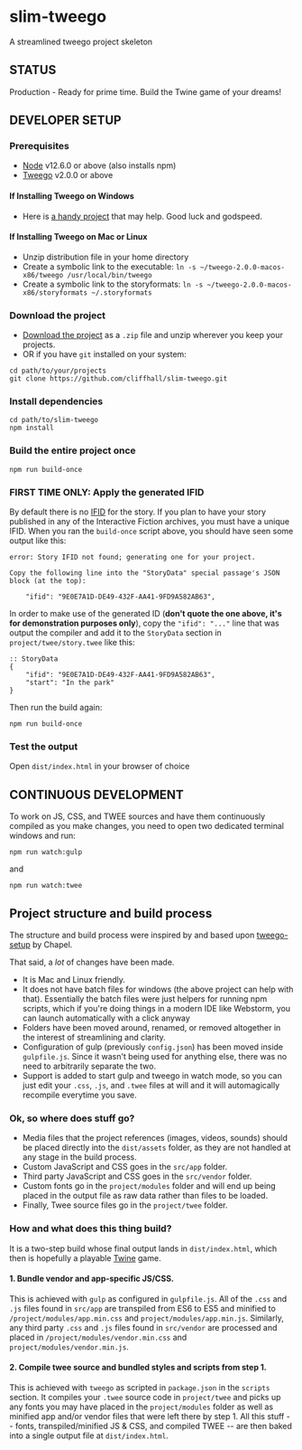# slim-tweego
A streamlined tweego project skeleton

## STATUS
Production - Ready for prime time. Build the Twine game of your dreams!

## DEVELOPER SETUP
### Prerequisites
* [Node](https://nodejs.org/en/download/) v12.6.0 or above (also installs npm)
* [Tweego](https://www.motoslave.net/tweego/) v2.0.0 or above

#### If Installing Tweego on Windows
* Here is [a handy project](https://github.com/ChapelR/tweego-installer) that may help. Good luck and godspeed.

#### If Installing Tweego on Mac or Linux
* Unzip distribution file in your home directory
* Create a symbolic link to the executable: ```ln -s ~/tweego-2.0.0-macos-x86/tweego /usr/local/bin/tweego```
* Create a symbolic link to the storyformats: ```ln -s ~/tweego-2.0.0-macos-x86/storyformats ~/.storyformats```

### Download the project
* [Download the project](https://github.com/cliffhall/mars-colony/archive/master.zip) as a ```.zip``` file and unzip wherever you keep your projects.
* OR if you have ```git``` installed on your system:
```
cd path/to/your/projects
git clone https://github.com/cliffhall/slim-tweego.git
```

### Install dependencies
```
cd path/to/slim-tweego
npm install
```

### Build the entire project once
```
npm run build-once
```

### FIRST TIME ONLY: Apply the generated IFID
By default there is no [IFID](http://babel.ifarchive.org/) for the story. If you plan to have your story published in any of the Interactive Fiction archives, you must have a unique IFID. When you ran the ```build-once``` script above, you should have seen some output like this:
```
error: Story IFID not found; generating one for your project.

Copy the following line into the "StoryData" special passage's JSON block (at the top):

	"ifid": "9E0E7A1D-DE49-432F-AA41-9FD9A582AB63",

```

In order to make use of the generated ID (**don't quote the one above, it's for demonstration purposes only**), copy the ```"ifid": "..."``` line that was output the compiler and add it to the ```StoryData``` section  in ```project/twee/story.twee``` like this:

```
:: StoryData
{
	"ifid": "9E0E7A1D-DE49-432F-AA41-9FD9A582AB63",
	"start": "In the park"
}
```

Then run the build again:
```
npm run build-once
```

### Test the output
Open ```dist/index.html``` in your browser of choice

## CONTINUOUS DEVELOPMENT
To work on JS, CSS, and TWEE sources and have them continuously compiled as you make changes, you need to open two dedicated terminal windows and run:
```
npm run watch:gulp
```

and

``` 
npm run watch:twee
```

## Project structure and build process
The structure and build process were inspired by and based upon [tweego-setup](https://github.com/ChapelR/tweego-setup) by Chapel.

That said, a *lot* of changes have been made.
* It is Mac and Linux friendly.
* It does not have batch files for windows (the above project can help with that). Essentially the batch files were just helpers for running npm scripts, which if you're doing things in a modern IDE like Webstorm, you can launch automatically with a click anyway
* Folders have been moved around, renamed, or removed altogether in the interest of streamlining and clarity.
* Configuration of gulp (previously ```config.json```) has been moved inside ```gulpfile.js```. Since it wasn't being used for anything else, there was no need to arbitrarily separate the two. 
* Support is added to start gulp and tweego in watch mode, so you can just edit your ```.css```, ```.js```, and ```.twee``` files at will and it will automagically recompile everytime you save.

### Ok, so where does stuff go?
* Media files that the project references (images, videos, sounds) should be placed directly into the ```dist/assets``` folder, as they are not handled at any stage in the build process.
* Custom JavaScript and CSS goes in the ```src/app``` folder.
* Third party JavaScript and CSS goes in the ```src/vendor``` folder. 
* Custom fonts go in the ```project/modules``` folder and will end up being placed in the output file as raw data rather than files to be loaded.
* Finally, Twee source files go in the ```project/twee``` folder.

### How and what does this thing build?
It is a two-step build whose final output lands in ```dist/index.html```, which then is hopefully a playable [Twine](https://twinery.org/) game.

#### 1. Bundle vendor and app-specific JS/CSS.
This is achieved with ```gulp``` as configured in ```gulpfile.js```. All of the ```.css``` and ```.js``` files found in ```src/app``` are transpiled from ES6 to ES5 and minified to ```/project/modules/app.min.css``` and ```project/modules/app.min.js```. Similarly, any third party ```.css``` and ```.js``` files found in ```src/vendor``` are processed and placed in ```/project/modules/vendor.min.css``` and ```project/modules/vendor.min.js```.

#### 2. Compile twee source and bundled styles and scripts from step 1.
This is achieved with ```tweego``` as scripted in ```package.json``` in the ```scripts``` section. It compiles your ```.twee``` source code in ```project/twee``` and picks up any fonts you may have placed in the ```project/modules``` folder as well as minified app and/or vendor files that were left there by step 1. All this stuff -- fonts, transpiled/minified JS & CSS, and compiled TWEE -- are then baked into a single output file at ```dist/index.html```.
